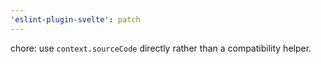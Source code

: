 ```yaml
---
'eslint-plugin-svelte': patch
---
```


chore: use `context.sourceCode` directly rather than a compatibility helper.
